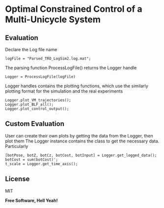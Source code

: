 # Optimal Constrained Control of a Multi-Unicycle System

## Evaluation 
Declare the Log file name 
```
logFile = "Parsed_TRO_LogSim2.log.mat";
```

The parsing function ProcessLogFile() returns the Logger handle
```
Logger = ProcessLogFile(logFile)
```

Logger handles contains the plotting functions, which use the similarly plotting format for the simulation and the real experiments 
```
Logger.plot_VM_trajectories();
Logger.plot_BLF_all();
Logger.plot_control_output();
```

## Custom Evaluation
User can create their own plots by getting the data from the Logger, then plot them
The Logger instance contains the class to get the necessary data. Particularly

```
[botPose, botZ, botCz, botCost, botInput] = Logger.get_logged_data();
botCost = sum(botCost)';
t_scale = Logger.get_time_axis();
```


## License

MIT

**Free Software, Hell Yeah!**
